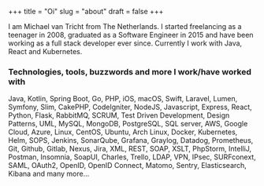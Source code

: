 +++
title = "Oi"
slug = "about"
draft = false
+++

I am Michael van Tricht from The Netherlands. I started freelancing as a teenager in 2008, graduated as a Software Engineer in 2015 and have been working as a full stack developer ever since. Currently I work with Java, React and Kubernetes.

### Technologies, tools, buzzwords and more I work/have worked with
 Java, Kotlin, Spring Boot, Go, PHP, iOS, macOS, Swift, Laravel, Lumen, Symfony, Slim, CakePHP, CodeIgniter, NodeJS, Javascript, Express, React, 
 Python, Flask, RabbitMQ, SCRUM, Test Driven Development, Design Patterns, UML, MySQL, MongoDB, PostgreSQL, SQL server, AWS, Google Cloud, Azure,
 Linux, CentOS, Ubuntu, Arch Linux, Docker, Kubernetes, Helm, SOPS, Jenkins, SonarQube, Grafana, Graylog, Datadog, Prometheus, Git, Github, Gitlab,
 Nexus, Jira, XML, REST, SOAP, XSLT, PhpStorm, IntelliJ, Postman, Insomnia, SoapUI, Charles, Trello, LDAP, VPN, IPsec, SURFconext, SAML, OAuth2,
 OpenID, OpenID Connect, Matomo, Sentry, Elasticsearch, Kibana and many more...

